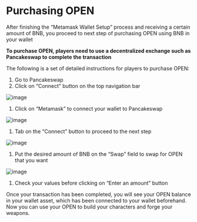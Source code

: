 # Purchasing  OPEN

After finishing the “Metamask Wallet Setup” process and receiving a certain amount of BNB, you proceed to next step of purchasing OPEN using BNB in your wallet

**To purchase OPEN, players need to use a decentralized exchange such as Pancakeswap to complete the transaction**

The following is a set of detailed instructions for players to purchase OPEN:

1. Go to Pancakeswap
2. Click on “Connect” button on the top navigation bar

![image](https://i1.wp.com/www.followchain.org/wp-content/uploads/2021/06/connect-metamask-pancakeswap-3edit.jpg?w=369\&ssl=1)

1. Click on “Metamask” to connect your wallet to Pancakeswap

![image](https://i1.wp.com/www.followchain.org/wp-content/uploads/2021/06/connect-metamask-pancakeswap-4edit.jpg?w=368\&ssl=1)

1. Tab on the “Connect” button to proceed to the next step

![image](https://i1.wp.com/www.followchain.org/wp-content/uploads/2021/06/connect-metamask-pancakeswap-6edit.jpg?w=340\&ssl=1)

1. Put the desired amount of BNB on the “Swap” field to swap for OPEN that you want

![image](https://i2.wp.com/www.followchain.org/wp-content/uploads/2021/06/connect-metamask-pancakeswap-9edit.jpg?w=369\&ssl=1)

1. Check your values before clicking on “Enter an amount” button

Once your transaction has been completed, you will see your OPEN balance in your wallet asset, which has been connected to your wallet beforehand. Now you can use your OPEN to build your characters and forge your weapons.
